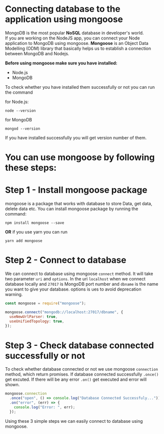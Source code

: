 # **Connecting database to the application using mongoose**

MongoDB is the most popular **NoSQL** database in developer's world.  
If you are working on the NodeJS app, you can connect your Node application to MongoDB using mongoose. **Mongoose** is an Object Data Modelling (ODM) library that basically helps us to establish a connection between MongoDB and Nodejs.

**Before using mongoose make sure you have installed:**

- Node.js
- MongoDB

To check whether you have installed them successfully or not you can run the command

for Node.js:

```
node --version
```

for MongoDB

```
mongod --version
```

If you have installed successfully you will get version number of them.

# You can use mongoose by following these steps:

# **Step 1 -** Install mongoose package

mongoose is a package that works with database to store Data, get data, delete data etc. You can install mongoose package by running the command:

```
npm install mongoose --save
```

**OR** if you use yarn you can run

```
yarn add mongoose
```

# **Step 2 -** Connect to database

We can connect to database using mongoose `connect` method. It will take two parameter `uri` and `options`. In the uri `localhost` when we connect database locally and `27017` is MongoDB port number and `dbname` is the name you want to give your database. options is ues to avoid deprecation warning.

```javascript
const mongoose = require("mongoose");

mongoose.connect("mongodb://localhost:27017/dbname", {
  useNewUrlParser: true,
  useUnifiedTopology: true,
});
```

# **Step 3 -** Check database connected successfully or not

To check whether database connected or not we use mongoose `connection` method, which return promises. If database connected successfully `.once()` get excuted. If there will be any error `.on()` get executed and error will shown.

```javascript
mongoose.connection
  .once("open", () => console.log("Database Connected Successfuly..."))
  .on("error", (err) => {
    console.log("Error: ", err);
  });
```

Using these 3 simple steps we can easily connect to database using mongoose.
